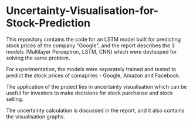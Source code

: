 # Uncertainty-Visualisation-for-Stock-Prediction
This repository contains the code for an LSTM model built for predicting stock prices of the company "Google", and the report describes the 3 models (Multilayer Perceptron, LSTM, CNN) which were devleoped for solving the same problem.

For experimentation, the models were separately trained and tested to predict the stock prices of comapnies - Google, Amazon and Facebook.

The application of the project lies in uncertainty visualisation which can be useful for investors to make decisions for 
stock purchanse and stock selling.

The uncertainty calculation is discussed in the report, and it also contains the visualisation graphs.
